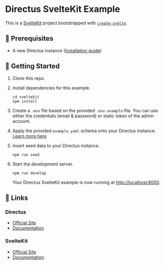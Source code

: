 # Directus SvelteKit Example

This is a [SvelteKit](https://kit.svelte.dev/) project bootstrapped with [`create-svelte`](https://github.com/sveltejs/kit/tree/master/packages/create-svelte).

## 📌 Prerequisites

- A new Directus instance ([Installation guide](https://docs.directus.io/getting-started/installation/))

## 🚀 Getting Started

1. Clone this repo.

2. Install dependencies for this example.

   ```shell
   cd sveltekit
   npm install
   ```

3. Create a `.env` file based on the provided `.env.example` file. You can use either the credentials (email & password) or static token of the admin account.

4. Apply the provided `example.yaml` schema onto your Directus instance. [Learn more here](https://docs.directus.io/reference/cli/#applying-a-snapshot)

5. Insert seed data to your Directus instance.

   ```shell
   npm run seed
   ```

6. Start the development server.

   ```shell
   npm run develop
   ```

   Your Directus SvelteKit example is now running at <http://localhost:8000>.

## 🔗 Links

### Directus

- [Official Site](https://directus.io/)
- [Documentation](https://docs.directus.io/)

### SvelteKit

- [Official Site](https://kit.svelte.dev/)
- [Documentation](https://kit.svelte.dev/docs)
